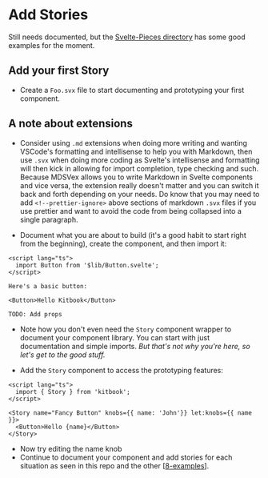 # Add Stories

Still needs documented, but the [Svelte-Pieces directory](https://github.com/jacob-8/kitbook/tree/main/packages/svelte-pieces/src/routes) has some good examples for the moment.

## Add your first Story
- Create a `Foo.svx` file to start documenting and prototyping your first component. 


## A note about extensions
  - Consider using `.md` extensions when doing more writing and wanting VSCode's formatting and intellisense to help you with Markdown, then use `.svx` when doing more coding as Svelte's intellisense and formatting will then kick in allowing for import completion, type checking and such. Because MDSVex allows you to write Markdown in Svelte components and vice versa, the extension really doesn't matter and you can switch it back and forth depending on your needs. Do know that you may need to add `<!--prettier-ignore>` above sections of markdown `.svx` files if you use prettier and want to avoid the code from being collapsed into a single paragraph.


- Document what you are about to build (it's a good habit to start right from the beginning), create the component, and then import it:

```svelte
<script lang="ts">
  import Button from '$lib/Button.svelte';
</script>

Here's a basic button:

<Button>Hello Kitbook</Button>

TODO: Add props
```

- Note how you don't even need the `Story` component wrapper to document your component library. You can start with just documentation and simple imports. *But that's not why you're here, so let's get to the good stuff.*

- Add the `Story` component to access the prototyping features:

```svelte
<script lang="ts">
  import { Story } from 'kitbook';
</script>

<Story name="Fancy Button" knobs={{ name: 'John'}} let:knobs={{ name }}>
  <Button>Hello {name}</Button>
</Story>
```

- Now try editing the name knob
- Continue to document your component and add stories for each situation as seen in this repo and the other [[8-examples]]. 

[//begin]: # "Autogenerated link references for markdown compatibility"
[8-examples]: 8-examples "Examples"
[//end]: # "Autogenerated link references"